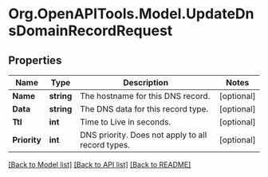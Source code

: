 # Org.OpenAPITools.Model.UpdateDnsDomainRecordRequest

## Properties

Name | Type | Description | Notes
------------ | ------------- | ------------- | -------------
**Name** | **string** | The hostname for this DNS record. | [optional] 
**Data** | **string** | The DNS data for this record type. | [optional] 
**Ttl** | **int** | Time to Live in seconds. | [optional] 
**Priority** | **int** | DNS priority. Does not apply to all record types. | [optional] 

[[Back to Model list]](../README.md#documentation-for-models) [[Back to API list]](../README.md#documentation-for-api-endpoints) [[Back to README]](../README.md)

